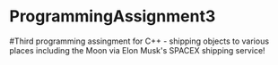 # ProgrammingAssignment3
#Third programming assingment for C++ - shipping objects to various places including the Moon via Elon Musk's SPACEX shipping service!
